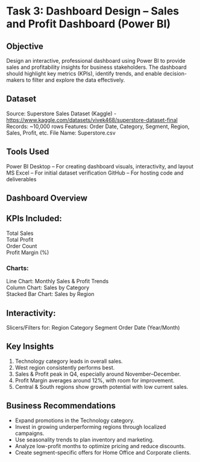 # Task 3: Dashboard Design – Sales and Profit Dashboard (Power BI)

## Objective
Design an interactive, professional dashboard using Power BI to provide sales and profitability insights for business stakeholders. The dashboard should highlight key metrics (KPIs), identify trends, and enable decision-makers to filter and explore the data effectively.

## Dataset
Source: Superstore Sales Dataset (Kaggle) - https://www.kaggle.com/datasets/vivek468/superstore-dataset-final
Records: ~10,000 rows
Features: Order Date, Category, Segment, Region, Sales, Profit, etc.
File Name: Superstore.csv

## Tools Used
Power BI Desktop – For creating dashboard visuals, interactivity, and layout
MS Excel – For initial dataset verification
GitHub – For hosting code and deliverables

## Dashboard Overview

## KPIs Included:
Total Sales  
Total Profit  
Order Count  
Profit Margin (%)  

### Charts:
Line Chart: Monthly Sales & Profit Trends  
Column Chart: Sales by Category  
Stacked Bar Chart: Sales by Region  

## Interactivity:
Slicers/Filters for:
Region
Category
Segment
Order Date (Year/Month)

## Key Insights

1. Technology category leads in overall sales.
2. West region consistently performs best.
3. Sales & Profit peak in Q4, especially around November–December.
4. Profit Margin averages around 12%, with room for improvement.
5. Central & South regions show growth potential with low current sales.

## Business Recommendations

- Expand promotions in the Technology category.
- Invest in growing underperforming regions through localized campaigns.
- Use seasonality trends to plan inventory and marketing.
- Analyze low-profit months to optimize pricing and reduce discounts.
- Create segment-specific offers for Home Office and Corporate clients.
